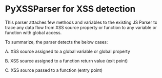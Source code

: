 # PyXSSParser for XSS detection

This parser attaches few methods and variables to the existing JS Parser to trace any data flow from XSS source property or function to any variable or function with global access.

To summarize, the parser detects the below cases:

A. XSS source assigned to a global variable or global property

B. XSS source assigned to a function return value (exit point)

C. XSS source passed to a function (entry point)




